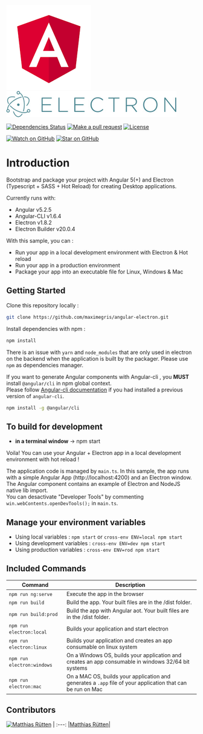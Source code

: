 [![Angular Logo](./docs/logo-angular.jpg)](https://angular.io/) [![Electron Logo](./docs/logo-electron.jpg)](https://electron.atom.io/)

[![Dependencies Status](https://dependencyci.com/github/ruettenm/clipboard-history/badge)](https://tidelift.com/repo/github/ruettenm/clipboard-history)
[![Make a pull request](https://img.shields.io/badge/PRs-welcome-brightgreen.svg?style=flat-square)](https://github.com/ruettenm/clipboard-history/pulls)
[![License](http://img.shields.io/badge/Licence-MIT-brightgreen.svg)](LICENSE.md)

[![Watch on GitHub](https://img.shields.io/github/watchers/reuttenm/clipboard-history.svg?style=social)](https://github.com/ruettenm/clipboard-history/watchers)
[![Star on GitHub](https://img.shields.io/github/stars/reuttenm/clipboard-history.svg?style=social)](https://github.com/ruettenm/clipboard-history/stargazers)

# Introduction

Bootstrap and package your project with Angular 5(+) and Electron (Typescript + SASS + Hot Reload) for creating Desktop applications.

Currently runs with:

- Angular v5.2.5
- Angular-CLI v1.6.4
- Electron v1.8.2
- Electron Builder v20.0.4

With this sample, you can :

- Run your app in a local development environment with Electron & Hot reload
- Run your app in a production environment
- Package your app into an executable file for Linux, Windows & Mac

## Getting Started

Clone this repository locally :

``` bash
git clone https://github.com/maximegris/angular-electron.git
```

Install dependencies with npm :

``` bash
npm install
```

There is an issue with `yarn` and `node_modules` that are only used in electron on the backend when the application is built by the packager. Please use `npm` as dependencies manager.


If you want to generate Angular components with Angular-cli , you **MUST** install `@angular/cli` in npm global context.  
Please follow [Angular-cli documentation](https://github.com/angular/angular-cli) if you had installed a previous version of `angular-cli`.

``` bash
npm install -g @angular/cli
```

## To build for development

- **in a terminal window** -> npm start  

Voila! You can use your Angular + Electron app in a local development environment with hot reload !

The application code is managed by `main.ts`. In this sample, the app runs with a simple Angular App (http://localhost:4200) and an Electron window.  
The Angular component contains an example of Electron and NodeJS native lib import.  
You can desactivate "Developer Tools" by commenting `win.webContents.openDevTools();` in `main.ts`.

## Manage your environment variables

- Using local variables :  `npm start` or `cross-env ENV=local npm start`
- Using development variables :  `cross-env ENV=dev npm start`
- Using production variables  :  `cross-env ENV=rod npm start`

## Included Commands

|Command|Description|
|--|--|
|`npm run ng:serve`| Execute the app in the browser |
|`npm run build`| Build the app. Your built files are in the /dist folder. |
|`npm run build:prod`| Build the app with Angular aot. Your built files are in the /dist folder. |
|`npm run electron:local`| Builds your application and start electron
|`npm run electron:linux`| Builds your application and creates an app consumable on linux system |
|`npm run electron:windows`| On a Windows OS, builds your application and creates an app consumable in windows 32/64 bit systems |
|`npm run electron:mac`|  On a MAC OS, builds your application and generates a `.app` file of your application that can be run on Mac |

## Contributors

[<img alt="Matthias Rütten" src="https://avatars1.githubusercontent.com/u/2926623?v=4&s=200" width="200">](https://github.com/ruettenm) |
:---:
|[Matthias Rütten](https://github.com/ruettenm)|
